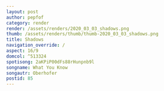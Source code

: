 ```yaml
---
layout: post
author: pepfof
category: render
render: /assets/renders/2020_03_03_shadows.png
thumb: /assets/renders/thumb/thumb-2020_03_03_shadows.png
title: Shadows
navigation_override: /
aspect: 16/9
domcol: ^513324
spotisong: 2aKPiP00dFs88rHunpnb9l
songname: What You Know
songautr: Oberhofer
postid: 85
---
```


<!--USER BEGIN 1-->

<!--USER END 1-->

<!--more-->
<!--USER BEGIN 2-->

<!--USER END 2-->


